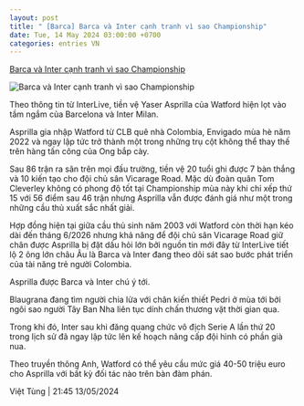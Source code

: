 ```yaml
---
layout: post
title: " [Barca] Barca và Inter cạnh tranh vì sao Championship"
date: Tue, 14 May 2024 03:00:00 +0700
categories: entries VN
---
```

[Barca và Inter cạnh tranh vì sao Championship](https://www.tinthethao.com.vn/barca-va-inter-canh-tranh-vi-sao-championship-d760519.html)

![Barca và Inter cạnh tranh vì sao Championship](https://media.tinthethao.com.vn/resize/534x280/files/bongda/2024/05/13/barca-va-inter-canh-tranh-vi-sao-championship-221427jpg.jpg)

Theo thông tin từ InterLive, tiền vệ Yaser Asprilla của Watford hiện lọt vào tầm ngắm của Barcelona và Inter Milan.

Asprilla gia nhập Watford từ CLB quê nhà Colombia, Envigado mùa hè năm 2022 và ngay lập tức trở thành một trong những trụ cột không thể thay thế trên hàng tấn công của Ong bắp cày.

Sau 86 trận ra sân trên mọi đấu trường, tiền vệ 20 tuổi ghi được 7 bàn thắng và 10 kiến tạo cho đội chủ sân Vicarage Road. Mặc dù đoàn quân Tom Cleverley không có phong độ tốt tại Championship mùa này khi chỉ xếp thứ 15 với 56 điểm sau 46 trận nhưng Asprilla vẫn được đánh giá như một trong những cầu thủ xuất sắc nhất giải.

Hợp đồng hiện tại giữa cầu thủ sinh năm 2003 với Watford còn thời hạn kéo dài đến tháng 6/2026 nhưng khả năng để đội chủ sân Vicarage Road giữ chân được Asprilla bị đặt dấu hỏi lớn bởi nguồn tin mới đây từ InterLive tiết lộ 2 ông lớn châu Âu là Barca và Inter đang theo dõi sát sao bước phát triển của tài năng trẻ người Colombia.

Asprilla được Barca và Inter chú ý tới.

Blaugrana đang tìm người chia lửa với chân kiến thiết Pedri ở mùa tới bởi ngôi sao người Tây Ban Nha liên tục dính chấn thương vặt thời gian qua.

Trong khi đó, Inter sau khi đăng quang chức vô địch Serie A lần thứ 20 trong lịch sử đã ngay lập tức lên kế hoạch nâng cấp đội hình có phần già nua.

Theo truyền thông Anh, Watford có thể yêu cầu mức giá 40-50 triệu euro cho Asprilla với bất kỳ đối tác nào trên bàn đàm phán.

Việt Tùng | 21:45 13/05/2024


